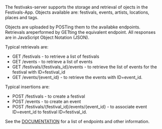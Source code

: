 The festivaks-server supports the storage and retrieval of ojects in the Festivals-App. Objects available are: festivals, events, artists, locations, places and tags.

Objects are uploaded by POSTing them to the availabke endpoints. Retrievals areperformed by GETting the equivalent endpoint. All responses are in JavaScript Object Notation (JSON).

Typical retrievals are:
* GET /festivals - to retrieve a list of festivals
* GET /events - to retrieve a list of events
* GET /festivals/{festivals_id}/events - to retrieve the list of events for the festival with ID=festival_id
* GET /events/{event_id} - to retrieve the events with ID=event_id.

Typical insertions are:
* POST /festivals - to create a festival
* POST /events - to create an event
* POST /festivals/{festival_id}/events/{event_id} - to associate event ID=event_id to festival ID=festival_id.

See the [DOCUMENTATION](https://github.com/BramVan-Oosterhout/festivals-docker/blob/main/festivals-server/DOCUMENTATION.md) for a list of endpoints and other information.